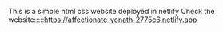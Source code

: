 This is a simple html css website deployed in netlify
Check the website:::::https://affectionate-yonath-2775c6.netlify.app
